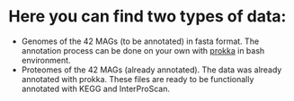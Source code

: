 # Here you can find two types of data:
- Genomes of the 42 MAGs (to be annotated) in fasta format. The annotation process can be done on your own with [prokka](https://github.com/tseemann/prokka) in bash environment.
- Proteomes of the 42 MAGs (already annotated). The data was already annotated with prokka. These files are ready to be functionally annotated with KEGG and InterProScan. 
